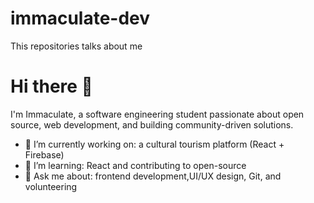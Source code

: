 # immaculate-dev
This repositories talks about me
# Hi there 👋
I'm Immaculate, a software engineering student passionate about open source, web development, and building community-driven solutions.

- 🔭 I’m currently working on: a cultural tourism platform (React + Firebase)
- 🌱 I’m learning: React and contributing to open-source
- 💬 Ask me about: frontend development,UI/UX design, Git, and volunteering

